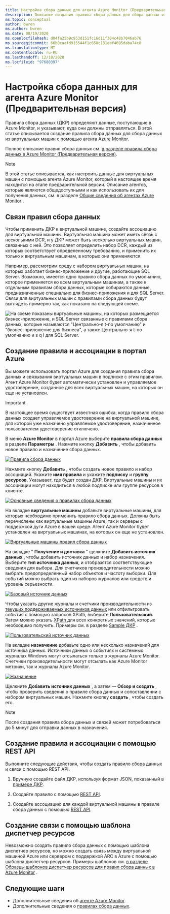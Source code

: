 ```yaml
---
title: Настройка сбора данных для агента Azure Monitor (Предварительная версия)
description: Описание создания правила сбора данных для сбора данных из виртуальных машин с помощью агента Azure Monitor.
ms.topic: conceptual
author: bwren
ms.author: bwren
ms.date: 08/19/2020
ms.openlocfilehash: d04fa25b9c953d151fc16d11f304c48b7046ab76
ms.sourcegitcommit: 66b0caafd915544f1c658c131eaf4695daba74c8
ms.translationtype: MT
ms.contentlocale: ru-RU
ms.lasthandoff: 12/18/2020
ms.locfileid: "97680397"
---
```

# <a name="configure-data-collection-for-the-azure-monitor-agent-preview"></a>Настройка сбора данных для агента Azure Monitor (Предварительная версия)

Правила сбора данных (ДКР) определяют данные, поступающие в Azure Monitor, и указывают, куда они должны отправляться. В этой статье описывается создание правила сбора данных для сбора данных из виртуальных машин с помощью агента Azure Monitor.

Полное описание правил сбора данных см. [в разделе правила сбора данных в Azure Monitor (Предварительная версия)](data-collection-rule-overview.md).

> [!NOTE]
> В этой статье описывается, как настроить данные для виртуальных машин с помощью агента Azure Monitor, который в настоящее время находится на этапе предварительной версии. Описание агентов, которые являются общедоступными и как использовать их для получения данных, см. в разделе [Общие сведения об агентах Azure Monitor](agents-overview.md) .

## <a name="data-collection-rule-associations"></a>Связи правил сбора данных

Чтобы применить ДКР к виртуальной машине, создайте ассоциацию для виртуальной машины. Виртуальная машина может иметь связь с несколькими DCR, и у ДКР может быть несколько виртуальных машин, связанных с ней. Это позволяет определить набор DCR, каждый из которых соответствует определенному требованию, и применить их только к виртуальным машинам, в которых они применяются. 

Например, рассмотрим среду с набором виртуальных машин, на которых работает бизнес-приложение и другие, работающие SQL Server. Возможно, имеется одно правило сбора данных по умолчанию, которое применяется ко всем виртуальным машинам, а также к отдельным правилам сбора данных, которые собираются данные, предназначенные специально для бизнес-приложения и для SQL Server. Связи для виртуальных машин с правилами сбора данных будут выглядеть примерно так, как показано на следующей схеме.

![На схеме показаны виртуальные машины, на которых размещается бизнес-приложение, и SQL Server связанные с правилами сбора данных, которые называются "Центрально-я t-по умолчанию" и "бизнес-приложение для бизнеса", а также Центрально-я t-по умолчанию и s q l для SQL Server.](media/data-collection-rule-azure-monitor-agent/associations.png)



## <a name="create-rule-and-association-in-azure-portal"></a>Создание правила и ассоциации в портал Azure

Вы можете использовать портал Azure для создания правила сбора данных и связывания виртуальных машин в подписке с этим правилом. Агент Azure Monitor будет автоматически установлен и управляемое удостоверение, созданное для всех виртуальных машин, на которых он еще не установлен.

> [!IMPORTANT]
> В настоящее время существует известная ошибка, когда правило сбора данных создает управляемое удостоверение на виртуальной машине, для которой уже назначено управляемое удостоверение, назначенное пользователем удостоверение отключено.

В меню **Azure Monitor** в портал Azure выберите **правила сбора данных** в разделе **Параметры** . Нажмите кнопку **Добавить** , чтобы добавить новое правило и назначение сбора данных.

[![Правила сбора данных](media/azure-monitor-agent/data-collection-rules.png)](media/azure-monitor-agent/data-collection-rules.png#lightbox)

Нажмите кнопку **Добавить** , чтобы создать новое правило и набор ассоциаций. Укажите **имя правила** и укажите **подписку** и **группу ресурсов**. Указывает, где будет создан ДКР. Виртуальные машины и их ассоциации могут находиться в любой подписке или группе ресурсов в клиенте.

[![Основные сведения о правилах сбора данных](media/azure-monitor-agent/data-collection-rule-basics.png)](media/azure-monitor-agent/data-collection-rule-basics.png#lightbox)

На вкладке **виртуальные машины** добавьте виртуальные машины, для которых необходимо применить правило сбора данных. Должны быть перечислены как виртуальные машины Azure, так и серверы с поддержкой дуги Azure в вашей среде. Агент Azure Monitor будет установлен на виртуальных машинах, на которых он еще не установлен.

[![Виртуальные машины правил сбора данных](media/azure-monitor-agent/data-collection-rule-virtual-machines.png)](media/azure-monitor-agent/data-collection-rule-virtual-machines.png#lightbox)

На вкладке " **Получение и доставка** " щелкните **Добавить источник данных** , чтобы добавить источник данных и набор назначения. Выберите **тип источника данных**, и отобразятся соответствующие сведения для выбора. Для счетчиков производительности можно выбрать предопределенный набор объектов и частоту выборки. Для событий можно выбрать один из наборов журналов или средств и уровень серьезности. 

[![Базовый источник данных](media/azure-monitor-agent/data-collection-rule-data-source-basic.png)](media/azure-monitor-agent/data-collection-rule-data-source-basic.png#lightbox)


Чтобы указать другие журналы и счетчики производительности из [текущих поддерживаемых источников данных](azure-monitor-agent-overview.md#data-sources-and-destinations) или отфильтровать события с помощью запросов XPath, выберите **Пользовательский**. Затем можно указать [XPath ](https://www.w3schools.com/xml/xpath_syntax.asp) для всех конкретных значений, которые необходимо получить. Примеры см. в разделе [Sample ДКР](data-collection-rule-overview.md#sample-data-collection-rule) .

[![Пользовательский источник данных](media/azure-monitor-agent/data-collection-rule-data-source-custom.png)](media/azure-monitor-agent/data-collection-rule-data-source-custom.png#lightbox)

На вкладке **назначение** добавьте одно или несколько назначений для источника данных. Источники данных о событиях и системных журналах Windows могут отсылаться только в журналы Azure Monitor. Счетчики производительности могут отсылать как Azure Monitor метрики, так и журналы Azure Monitor.

[![Назначение](media/azure-monitor-agent/data-collection-rule-destination.png)](media/azure-monitor-agent/data-collection-rule-destination.png#lightbox)

Щелкните **Добавить источник данных** , а затем — **Обзор и создать** , чтобы проверить сведения о правиле сбора данных и сопоставлении с набором виртуальных машин. Нажмите кнопку **создать** , чтобы создать его.

> [!NOTE]
> После создания правила сбора данных и связей может потребоваться до 5 минут для отправки данных в назначения.


## <a name="create-rule-and-association-using-rest-api"></a>Создание правила и ассоциации с помощью REST API

Выполните следующие действия, чтобы создать правило сбора данных и связи с помощью REST API.

1. Вручную создайте файл ДКР, используя формат JSON, показанный в [примере ДКР](data-collection-rule-overview.md#sample-data-collection-rule).

2. Создайте правило с помощью [REST API](/rest/api/monitor/datacollectionrules/create#examples).

3. Создайте ассоциацию для каждой виртуальной машины в правиле сбора данных с помощью [REST API](/rest/api/monitor/datacollectionruleassociations/create#examples).


## <a name="create-association-using-resource-manager-template"></a>Создание связи с помощью шаблона диспетчер ресурсов

Невозможно создать правило сбора данных с помощью шаблона диспетчер ресурсов, но можно создать связь между виртуальной машиной Azure или сервером с поддержкой ARC в Azure с помощью шаблона диспетчер ресурсов. Примеры шаблонов см. [в разделе Образцы шаблонов диспетчер ресурсов для правил сбора данных в Azure Monitor](../samples/resource-manager-data-collection-rules.md) .

## <a name="next-steps"></a>Следующие шаги

- Дополнительные сведения об [агенте Azure Monitor](azure-monitor-agent-overview.md).
- Дополнительные сведения о [правилах сбора данных](data-collection-rule-overview.md).
